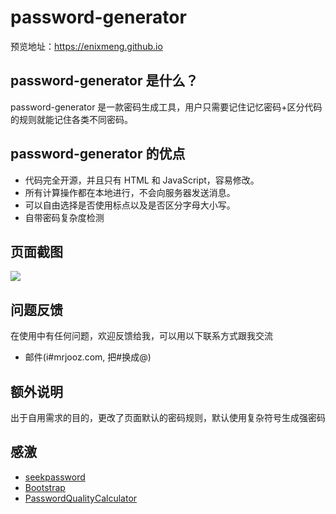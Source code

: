 # password-generator

预览地址：https://enixmeng.github.io

## password-generator 是什么？

password-generator 是一款密码生成工具，用户只需要记住记忆密码+区分代码的规则就能记住各类不同密码。

## password-generator 的优点

- 代码完全开源，并且只有 HTML 和 JavaScript，容易修改。
- 所有计算操作都在本地进行，不会向服务器发送消息。
- 可以自由选择是否使用标点以及是否区分字母大小写。
- 自带密码复杂度检测

## 页面截图

![](https://github.com/mrjooz/password-generator/blob/master/screenshot.png)

## 问题反馈

在使用中有任何问题，欢迎反馈给我，可以用以下联系方式跟我交流

- 邮件(i#mrjooz.com, 把#换成@)

## 额外说明

出于自用需求的目的，更改了页面默认的密码规则，默认使用复杂符号生成强密码

## 感激

- [seekpassword](https://github.com/Wsine/seekpassword)
- [Bootstrap](https://www.bootcss.com/)
- [PasswordQualityCalculator](https://www.npmjs.com/package/password-quality-calculator)
